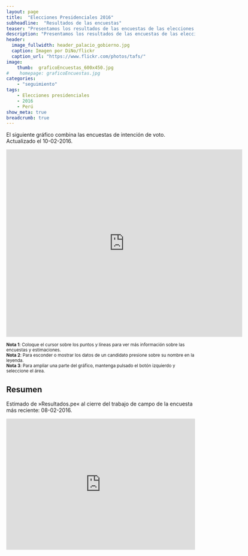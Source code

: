 ```yaml
---
layout: page
title:  "Elecciones Presidenciales 2016"
subheadline:  "Resultados de las encuestas"
teaser: "Presentamos los resultados de las encuestas de las elecciones presidenciales Perú 2016."
description: "Presentamos los resultados de las encuestas de las elecciones presidenciales Perú 2016."
header:
  image_fullwidth: header_palacio_gobierno.jpg
  caption: Imagen por DiNo/flickr
  caption_url: "https://www.flickr.com/photos/tafs/"
image:
    thumb:  graficoEncuestas_600x450.jpg
#    homepage: graficoEncuestas.jpg
categories:
    - "seguimiento"
tags:
    - Elecciones presidenciales
    - 2016 
    - Perú
show_meta: true
breadcrumb: true
---
```





El siguiente gráfico combina las encuestas de intención de voto. Actualizado el 10-02-2016.



<iframe src="https://plot.ly/~AlejandroKantor/202.embed?link=False"  style="width: 125%" frameBorder="0" height="500" scrolling="no" seamless="seamless" 
class="myIframe">
</iframe>


<script type="text/javascript" language="javascript"> 
$('.myIframe').css('height', $(window).height()+'px');
</script>

<sub>__Nota 1__: Coloque el cursor sobre los puntos y líneas para ver más información sobre las encuestas y estimaciones.</sub>
<br><sub>__Nota 2__: Para esconder o mostrar los datos de un candidato presione sobre su nombre en la leyenda.</sub>
<br><sub>__Nota 3__: Para ampliar una parte del gráfico, mantenga pulsado el botón izquierdo y seleccione el área. </sub>

## Resumen

Estimado de »Resultados.pe« al cierre del trabajo de campo de la encuesta más reciente: 08-02-2016. 

<iframe src="https://plot.ly/~AlejandroKantor/380.embed?link=False"  style="width: 100%" frameBorder="0" height="350" scrolling="no" seamless="seamless" 
class="myIframe">
</iframe>

<script type="text/javascript" language="javascript"> 
$('.myIframe').css('height', $(window).height()+'px');
</script>



<!--<iframe height="600" id="igraph" scrolling="no" seamless="seamless" src="https://plot.ly/~AlejandroKantor/202.embed" width="800" frameBorder="0"></iframe> -->

<!--
#```{r ,results='asis', warning=FALSE, echo=FALSE, comment=NA}
#
#js_t_1 <- dTable(dt_wide, sPaginationType = "full_numbers")
#js_t_1$show('iframe', cdn = TRUE)
#```
-->
